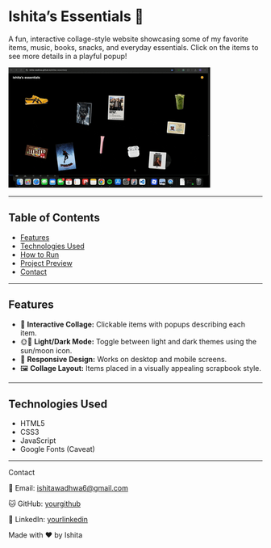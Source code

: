 # Ishita’s Essentials 🌟

A fun, interactive collage-style website showcasing some of my favorite items, music, books, snacks, and everyday essentials. Click on the items to see more details in a playful popup!

![Website GIF](ishitasessentials.gif)  

---

## Table of Contents
- [Features](#features)
- [Technologies Used](#technologies-used)
- [How to Run](#how-to-run)
- [Project Preview](#project-preview)
- [Contact](#contact)

---

## Features
- 🎨 **Interactive Collage:** Clickable items with popups describing each item.  
- 🌞🌙 **Light/Dark Mode:** Toggle between light and dark themes using the sun/moon icon.  
- 📱 **Responsive Design:** Works on desktop and mobile screens.  
- 🖼️ **Collage Layout:** Items placed in a visually appealing scrapbook style.  

---

## Technologies Used
- HTML5  
- CSS3  
- JavaScript  
- Google Fonts (Caveat)  

---

Contact

📧 Email: ishitawadhwa6@gmail.com

🐱 GitHub: [yourgithub](https://github.com/ishita-wadhwa)

💼 LinkedIn: [yourlinkedin](https://www.linkedin.com/in/ishita-wadhwa-63a208315/)

Made with ❤️ by Ishita
